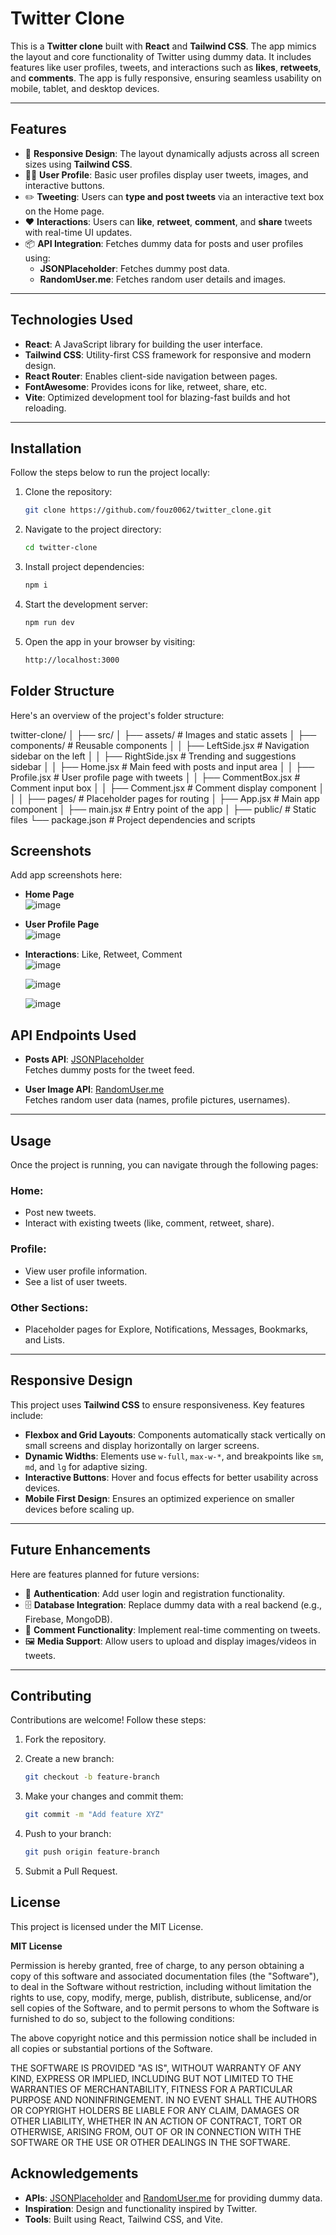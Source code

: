 # **Twitter Clone**

This is a **Twitter clone** built with **React** and **Tailwind CSS**. The app mimics the layout and core functionality of Twitter using dummy data. It includes features like user profiles, tweets, and interactions such as **likes**, **retweets**, and **comments**. The app is fully responsive, ensuring seamless usability on mobile, tablet, and desktop devices.

---

## **Features**

- 🚀 **Responsive Design**: The layout dynamically adjusts across all screen sizes using **Tailwind CSS**.
- 🧑‍💻 **User Profile**: Basic user profiles display user tweets, images, and interactive buttons.
- ✏️ **Tweeting**: Users can **type and post tweets** via an interactive text box on the Home page.
- ❤️ **Interactions**: Users can **like**, **retweet**, **comment**, and **share** tweets with real-time UI updates.
- 📦 **API Integration**: Fetches dummy data for posts and user profiles using:
   - **JSONPlaceholder**: Fetches dummy post data.
   - **RandomUser.me**: Fetches random user details and images.

---

## **Technologies Used**

- **React**: A JavaScript library for building the user interface.
- **Tailwind CSS**: Utility-first CSS framework for responsive and modern design.
- **React Router**: Enables client-side navigation between pages.
- **FontAwesome**: Provides icons for like, retweet, share, etc.
- **Vite**: Optimized development tool for blazing-fast builds and hot reloading.

---

## **Installation**

Follow the steps below to run the project locally:

1. Clone the repository:

   ```bash
   git clone https://github.com/fouz0062/twitter_clone.git
   
2. Navigate to the project directory:

   ```bash
   cd twitter-clone
3. Install project dependencies:

    ```bash
    npm i

4. Start the development server:

    ```bash
    npm run dev

5. Open the app in your browser by visiting:

    ```bash
    http://localhost:3000

## **Folder Structure**
Here's an overview of the project's folder structure:

twitter-clone/
│
├── src/
│   ├── assets/              # Images and static assets
│   ├── components/          # Reusable components
│   │   ├── LeftSide.jsx     # Navigation sidebar on the left
│   │   ├── RightSide.jsx    # Trending and suggestions sidebar
│   │   ├── Home.jsx         # Main feed with posts and input area
│   │   ├── Profile.jsx      # User profile page with tweets
│   │   ├── CommentBox.jsx   # Comment input box
│   │   ├── Comment.jsx      # Comment display component
│   │
│   ├── pages/               # Placeholder pages for routing
│   ├── App.jsx              # Main app component
│   ├── main.jsx             # Entry point of the app
│
├── public/                  # Static files
└── package.json             # Project dependencies and scripts

## **Screenshots**

Add app screenshots here:

- **Home Page**  
  ![image](https://github.com/user-attachments/assets/386037a8-9f70-4a74-9cf0-851881fa9822)

- **User Profile Page**  
 ![image](https://github.com/user-attachments/assets/0a5b302f-69b8-43a4-a4df-c02f6f6305ab)

- **Interactions**: Like, Retweet, Comment  
  ![image](https://github.com/user-attachments/assets/295fcb83-bab8-408d-a700-9c261f5ec997)

  ![image](https://github.com/user-attachments/assets/e982b161-7314-45e7-8c19-deff43e1f67f)

  ![image](https://github.com/user-attachments/assets/563868ee-8a58-467a-a15b-36ce56fead87)



## **API Endpoints Used**

- **Posts API**: [JSONPlaceholder](https://jsonplaceholder.typicode.com)  
  Fetches dummy posts for the tweet feed.

- **User Image API**: [RandomUser.me](https://randomuser.me)  
  Fetches random user data (names, profile pictures, usernames).

---

## **Usage**

Once the project is running, you can navigate through the following pages:

### **Home:**
- Post new tweets.
- Interact with existing tweets (like, comment, retweet, share).

### **Profile:**
- View user profile information.
- See a list of user tweets.

### **Other Sections:**
- Placeholder pages for Explore, Notifications, Messages, Bookmarks, and Lists.

---

## **Responsive Design**

This project uses **Tailwind CSS** to ensure responsiveness. Key features include:

- **Flexbox and Grid Layouts**: Components automatically stack vertically on small screens and display horizontally on larger screens.
- **Dynamic Widths**: Elements use `w-full`, `max-w-*`, and breakpoints like `sm`, `md`, and `lg` for adaptive sizing.
- **Interactive Buttons**: Hover and focus effects for better usability across devices.
- **Mobile First Design**: Ensures an optimized experience on smaller devices before scaling up.

---

## **Future Enhancements**

Here are features planned for future versions:

- 🔐 **Authentication**: Add user login and registration functionality.  
- 🗄️ **Database Integration**: Replace dummy data with a real backend (e.g., Firebase, MongoDB).  
- 💬 **Comment Functionality**: Implement real-time commenting on tweets.  
- 🖼️ **Media Support**: Allow users to upload and display images/videos in tweets.   

---

## **Contributing**

Contributions are welcome! Follow these steps:

1. Fork the repository.

2. Create a new branch:
   ```bash
   git checkout -b feature-branch

3. Make your changes and commit them:
   ```bash
   git commit -m "Add feature XYZ"

4. Push to your branch:
   ```bash
   git push origin feature-branch
   
5. Submit a Pull Request.


## **License**

This project is licensed under the MIT License. 

**MIT License**

Permission is hereby granted, free of charge, to any person obtaining a copy
of this software and associated documentation files (the "Software"), to deal
in the Software without restriction, including without limitation the rights
to use, copy, modify, merge, publish, distribute, sublicense, and/or sell
copies of the Software, and to permit persons to whom the Software is
furnished to do so, subject to the following conditions:

The above copyright notice and this permission notice shall be included in all
copies or substantial portions of the Software.

THE SOFTWARE IS PROVIDED "AS IS", WITHOUT WARRANTY OF ANY KIND, EXPRESS OR
IMPLIED, INCLUDING BUT NOT LIMITED TO THE WARRANTIES OF MERCHANTABILITY,
FITNESS FOR A PARTICULAR PURPOSE AND NONINFRINGEMENT. IN NO EVENT SHALL THE
AUTHORS OR COPYRIGHT HOLDERS BE LIABLE FOR ANY CLAIM, DAMAGES OR OTHER
LIABILITY, WHETHER IN AN ACTION OF CONTRACT, TORT OR OTHERWISE, ARISING FROM,
OUT OF OR IN CONNECTION WITH THE SOFTWARE OR THE USE OR OTHER DEALINGS IN THE
SOFTWARE.

## **Acknowledgements**

- **APIs**: [JSONPlaceholder](https://jsonplaceholder.typicode.com/) and [RandomUser.me](https://randomuser.me/) for providing dummy data.
- **Inspiration**: Design and functionality inspired by Twitter.
- **Tools**: Built using React, Tailwind CSS, and Vite.

